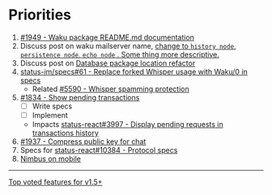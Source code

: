 # Priorities

1) [#1949 - Waku package README.md documentation](https://github.com/status-im/status-go/pull/1949)
1) Discuss post on waku mailserver name, [change to `history node`, `persistence node`, `echo node` . Some thing more descriptive.](https://github.com/status-im/status-go/pull/1949#discussion_r419615374) 
1) Discuss post on [Database package location refactor](https://github.com/status-im/status-go/issues/1945)
1) [status-im/specs#61 - Replace forked Whisper usage with Waku/0 in specs](https://github.com/status-im/specs/issues/61)
   - Related [#5590 - Whisper spamming protection](https://github.com/status-im/status-react/issues/5590#issuecomment-624465899)
1) [#1834 - Show pending transactions](https://github.com/status-im/status-go/issues/1834)
   - [ ] Write specs
   - [ ] Implement
   - Impacts [status-react#3997 - Display pending requests in transactions history](https://github.com/status-im/status-react/issues/3997)
1) [#1937 - Compress public key for chat](https://github.com/status-im/status-go/issues/1937)
1) Specs for [status-react#10384 - Protocol specs](https://github.com/status-im/status-react/issues/10384)
1) [Nimbus on mobile](https://discuss.status.im/t/nimbus-on-mobile/1370)

---

[Top voted features for v1.5+](https://discuss.status.im/t/roadmap-planning/1399/38)